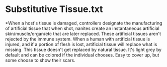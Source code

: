 
# Substitutive Tissue.txt
*When a host's tissue is damaged, controllers designate the manufacturing of artificial tissue that  when shot, nanites create an instantaneous artificial skin/muscle/organ/etc that are later replaced. These artificial tissues aren't rejected by the immune system. 
When a human with artificial tissue is injured, and if a portion of flesh is lost, artificial tissue will replace what is missing. This tissue doesn't get replaced by natural tissue. It's light grey by default and can be colored if the individual chooses. Easy to cover up, but some choose to show their scars. 
